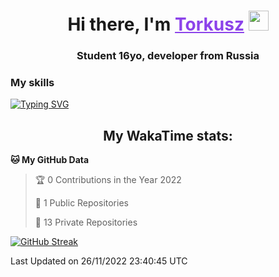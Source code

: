 <h1 align="center">
    Hi there, I'm 
    <a href="https://t.me/skyguy" target="_blank" style="color: #8C43EA">Torkusz</a>
    <img src="https://github.com/blackcater/blackcater/raw/main/images/Hi.gif" height="32">
</h1>

<h3 align="center">
    Student 16yo, developer from Russia
</h3>  

### **My skills**
[![Typing SVG](https://readme-typing-svg.herokuapp.com?font=Oxanium&duration=3000&pause=1500&color=8C43EA&height=30&lines=Python:+Aiogram,+Telethon;SQL:+SQLite;HTML,+CSS+(SCSS))](https://git.io/typing-svg)

<h2 align="center"> My WakaTime stats: </h2>

<!--START_SECTION:waka-->
**🐱 My GitHub Data** 

> 🏆 0 Contributions in the Year 2022
 > 
> 📜 1 Public Repositories 
 > 
> 🔑 13 Private Repositories  
 > 

[![GitHub Streak](https://github-readme-streak-stats.herokuapp.com/?user=DenverCoder1)](https://git.io/streak-stats)


 Last Updated on 26/11/2022 23:40:45 UTC
<!--END_SECTION:waka-->